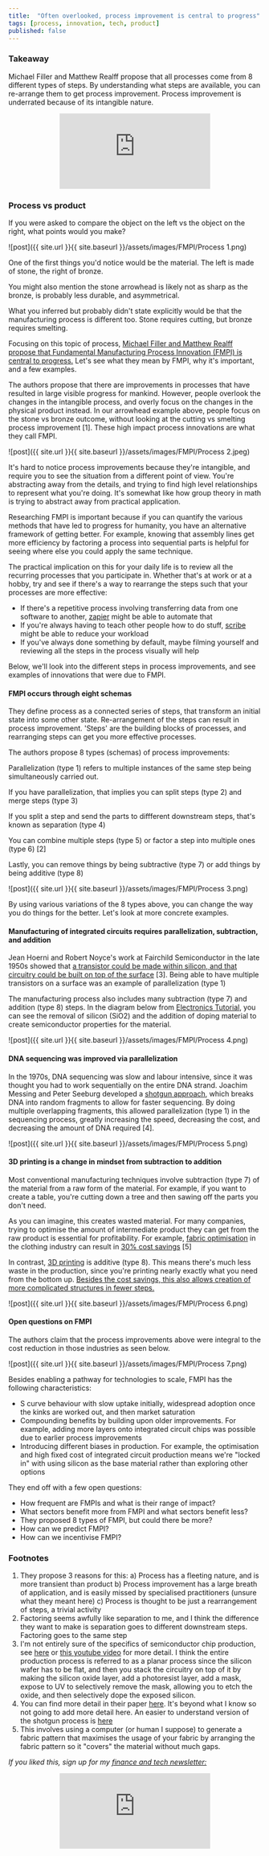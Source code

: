 ```yaml
---
title:  "Often overlooked, process improvement is central to progress"  
tags: [process, innovation, tech, product]
published: false
---
```


### Takeaway

Michael Filler and Matthew Realff propose that all processes come from 8 different types of steps. By understanding what steps are available, you can re-arrange them to get process improvement. Process improvement is underrated because of its intangible nature. 

<style>
      .iframe-container {
        overflow: hidden;        
        padding-top: 50%; <!-- Calculated from the aspect ration of the content (in case of 16:9 it is 9/16= 0.5625) -->
        position: relative;
      }
      .iframe-container iframe { 
         border: 0;
         height: 100%; <!-- Finally, width and height are set to 100% so the iframe takes up 100% of the containers space. -->
         left: 0;
         position: absolute;
         top: 0;
         width: 100%;
         display: block;
         margin: 0 auto; <!-- center image -->
      }
      <!-- 4x3 Aspect Ratio -->
      .iframe-container-4x3 {
        padding-top: 75%;
      }
</style> 

<div class="iframe-container-4x3">
  <p align="center"><iframe src="https://avoidboringpeople.substack.com/embed" frameborder="0" scrolling="no"> </iframe></p>
</div>

### Process vs product

If you were asked to compare the object on the left vs the object on the right, what points would you make?

![post]({{ site.url }}{{ site.baseurl }}/assets/images/FMPI/Process 1.png)

One of the first things you'd notice would be the material. The left is made of stone, the right of bronze.

You might also mention the stone arrowhead is likely not as sharp as the bronze, is probably less durable, and asymmetrical.

What you inferred but probably didn't state explicitly would be that the manufacturing process is different too. Stone requires cutting, but bronze requires smelting. 

Focusing on this topic of process, [Michael Filler and Matthew Realff propose that Fundamental Manufacturing Process Innovation (FMPI) is central to progress.](https://medium.com/@processinnovation/fundamental-manufacturing-process-innovation-changes-the-world-471adcc77c48 "FMPI") Let's see what they mean by FMPI, why it's important, and a few examples.

The authors propose that there are improvements in processes that have resulted in large visible progress for mankind. However, people overlook the changes in the intangible process, and overly focus on the changes in the physical product instead. In our arrowhead example above, people focus on the stone vs bronze outcome, without looking at the cutting vs smelting process improvement \[1\]. These high impact process innovations are what they call FMPI.

![post]({{ site.url }}{{ site.baseurl }}/assets/images/FMPI/Process 2.jpeg)

It's hard to notice process improvements because they're intangible, and require you to see the situation from a different point of view. You're abstracting away from the details, and trying to find high level relationships to represent what you're doing. It's somewhat like how group theory in math is trying to abstract away from practical application. 

Researching FMPI is important because if you can quantify the various methods that have led to progress for humanity, you have an alternative framework of getting better. For example, knowing that assembly lines get more efficiency by factoring a process into sequential parts is helpful for seeing where else you could apply the same technique.

The practical implication on this for your daily life is to review all the recurring processes that you participate in. Whether that's at work or at a hobby, try and see if there's a way to rearrange the steps such that your processes are more effective:

- If there's a repetitive process involving transferring data from one software to another, [zapier](https://zapier.com/ "zapier") might be able to automate that
- If you're always having to teach other people how to do stuff, [scribe](https://cursive.io/scribe "scribe") might be able to reduce your workload
- If you've always done something by default, maybe filming yourself and reviewing all the steps in the process visually will help

Below, we'll look into the different steps in process improvements, and see examples of innovations that were due to FMPI. 

#### FMPI occurs through eight schemas

They define process as a connected series of steps, that transform an initial state into some other state. Re-arrangement of the steps can result in process improvement. 'Steps' are the building blocks of processes, and rearranging steps can get you more effective processes.

The authors propose 8 types (schemas) of process improvements:

Parallelization (type 1) refers to multiple instances of the same step being simultaneously carried out.

If you have parallelization, that implies you can split steps (type 2) and merge steps (type 3)

If you split a step and send the parts to diffferent downstream steps, that's known as separation (type 4)

You can combine multiple steps (type 5) or factor a step into multiple ones (type 6) \[2\]

Lastly, you can remove things by being subtractive (type 7) or add things by being additive (type 8)

![post]({{ site.url }}{{ site.baseurl }}/assets/images/FMPI/Process 3.png)

By using various variations of the 8 types above, you can change the way you do things for the better. Let's look at more concrete examples.

#### Manufacturing of integrated circuits requires parallelization, subtraction, and addition

Jean Hoerni and Robert Noyce's work at Fairchild Semiconductor in the late 1950s showed that [a transistor could be made within silicon, and that circuitry could be built on top of the surface](https://www.computerhistory.org/revolution/digital-logic/12/329 "wafer") \[3\]. Being able to have multiple transistors on a surface was an example of parallelization (type 1)

The manufacturing process also includes many subtraction (type 7) and addition (type 8) steps. In the diagram below from [Electronics Tutorial](https://www.electronics-tutorial.net/CMOS-Processing-Technology/planar-process-technology/ "Elec"), you can see the removal of silicon (SiO2) and the addition of doping material to create semiconductor properties for the material. 

![post]({{ site.url }}{{ site.baseurl }}/assets/images/FMPI/Process 4.png)

#### DNA sequencing was improved via parallelization

In the 1970s, DNA sequencing was slow and labour intensive, since it was thought you had to work sequentially on the entire DNA strand. Joachim Messing and Peter Seeburg developed a [shotgun approach](https://en.wikipedia.org/wiki/Joachim_Messing "DNA"), which breaks DNA into random fragments to allow for faster sequencing. By doing multiple overlapping fragments, this allowed parallelization (type 1) in the sequencing process, greatly increasing the speed, decreasing the cost, and decreasing the amount of DNA required \[4\].

![post]({{ site.url }}{{ site.baseurl }}/assets/images/FMPI/Process 5.png)

#### 3D printing is a change in mindset from subtraction to addition

Most conventional manufacturing techniques involve subtraction (type 7) of the material from a raw form of the material. For example, if you want to create a table, you're cutting down a tree and then sawing off the parts you don't need. 

As you can imagine, this creates wasted material. For many companies, trying to optimise the amount of intermediate product they can get from the raw product is essential for profitability. For example, [fabric optimisation](https://www.resourceefficient.eu/en/technology/design-efficiency-%E2%80%93-zero-waste-patterns "shirt") in the clothing industry can result in [30% cost savings](https://fashioninsiders.co/toolkit/how-to/cutting-fabric-for-production-versus-sampling/#:~:text=In%20clothing%20manufacturing%20fabric%2C%20costs,%2D30%25%20in%20a%20fabric. "fabric") \[5\]

In contrast, [3D printing](https://3dprintingindustry.com/3d-printing-basics-free-beginners-guide "3D") is additive (type 8). This means there's much less waste in the production, since you're printing nearly exactly what you need from the bottom up. [Besides the cost savings, this also allows creation of more complicated structures in fewer steps.](https://bitfab.io/blog/additive-manufacturing/ "bit") 

![post]({{ site.url }}{{ site.baseurl }}/assets/images/FMPI/Process 6.png)

#### Open questions on FMPI

The authors claim that the process improvements above were integral to the cost reduction in those industries as seen below.

![post]({{ site.url }}{{ site.baseurl }}/assets/images/FMPI/Process 7.png)

Besides enabling a pathway for technologies to scale, FMPI has the following characteristics:

- S curve behaviour with slow uptake initially, widespread adoption once the kinks are worked out, and then market saturation
- Compounding benefits by building upon older improvements. For example, adding more layers onto integrated circuit chips was possible due to earlier process improvements
- Introducing different biases in production. For example, the optimisation and high fixed cost of integrated circuit production means we're "locked in" with using silicon as the base material rather than exploring other options

They end off with a few open questions:

- How frequent are FMPIs and what is their range of impact?
- What sectors benefit more from FMPI and what sectors benefit less?
- They proposed 8 types of FMPI, but could there be more?
- How can we predict FMPI?
- How can we incentivise FMPI?

### Footnotes

1. They propose 3 reasons for this: a) Process has a fleeting nature, and is more transient than product b) Process improvement has a large breath of application, and is easily missed by specialised practitioners (unsure what they meant here) c) Process is thought to be just a rearrangement of steps, a trivial activity 
2. Factoring seems awfully like separation to me, and I think the difference they want to make is separation goes to different downstream steps. Factoring goes to the same step
3. I'm not entirely sure of the specifics of semiconductor chip production, see [here](https://www.mepits.com/tutorial/384/vlsi/steps-for-ic-manufacturing "IC") or [this youtube video](https://www.youtube.com/watch?v=oBKhN4n-EGI "yout") for more detail. I think the entire production process is referred to as a planar process since the silicon wafer has to be flat, and then you stack the circuitry on top of it by making the silicon oxide layer, add a photoresist layer, add a mask, expose to UV to selectively remove the mask, allowing you to etch the oxide, and then selectively dope the exposed silicon.
4. You can find more detail in their paper [here](https://academic.oup.com/nar/article-abstract/9/2/309/2359970 "paper"). It's beyond what I know so not going to add more detail here. An easier to understand version of the shotgun process is [here](https://www.yourgenome.org/facts/what-is-shotgun-sequencing "genome")
5. This involves using a computer (or human I suppose) to generate a fabric pattern that maximises the usage of your fabric by arranging the fabric pattern so it "covers" the material without much gaps.

*If you liked this, sign up for my [finance and tech newsletter:](https://avoidboringpeople.substack.com/ "ABP")*

<div class="iframe-container-4x3">
  <p align="center"><iframe src="https://avoidboringpeople.substack.com/embed" frameborder="0" scrolling="no"> </iframe></p>
</div>

